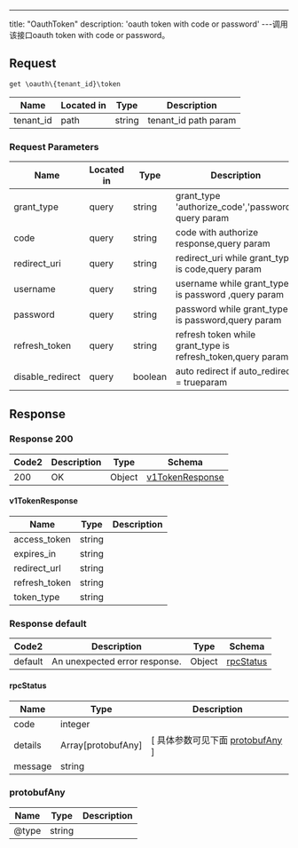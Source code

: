 ---
title: "OauthToken"
description: 'oauth token with code or password'
---调用该接口oauth token with code or password。



## Request


```
get \oauth\{tenant_id}\token
```

| Name | Located in | Type | Description | 
| ---- | ---------- | ----------- | ----------- | 
| tenant_id | path | string | tenant_id path param |  

###  Request Parameters

| Name | Located in | Type | Description |  Required |
| ---- | ---------- | ----------- | ----------- |  ---- |
| grant_type | query | string | grant_type 'authorize_code','password', query param |  true |
| code | query | string | code with authorize response,query param |  false |
| redirect_uri | query | string | redirect_uri while grant_type is code,query param |  false |
| username | query | string | username while grant_type is password ,query param |  false |
| password | query | string | password while grant_type is password,query param |  false |
| refresh_token | query | string | refresh token while grant_type is refresh_token,query param |  false |
| disable_redirect | query | boolean | auto redirect if auto_redirect = trueparam |  false |

## Response

### Response  200 
| Code2 | Description | Type | Schema |
| ---- | ----------- | ------ | ------ |
| 200 | OK | Object | [v1TokenResponse](#v1TokenResponse) |

#### v1TokenResponse

| Name | Type | Description | 
| ---- | ---- | ----------- |     
| access_token | string |  |      
| expires_in | string |  |      
| redirect_url | string |  |      
| refresh_token | string |  |      
| token_type | string |  |   



### Response  default 
| Code2 | Description | Type | Schema |
| ---- | ----------- | ------ | ------ |
| default | An unexpected error response. | Object | [rpcStatus](#rpcStatus) |

#### rpcStatus

| Name | Type | Description | 
| ---- | ---- | ----------- |     
| code | integer |  |          
| details | Array[protobufAny] |  [ 具体参数可见下面 [protobufAny](#protobufAny) ] |       
| message | string |  |   

### protobufAny
| Name | Type | Description | 
| ---- | ---- | ----------- |     
| @type | string |  |   




